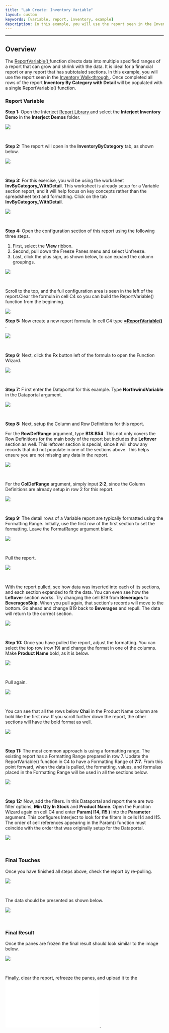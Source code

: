 ```yaml
---
title: "Lab Create: Inventory Variable"
layout: custom
keywords: [variable, report, inventory, example]
description: In this example, you will use the report seen in the Inventory Walk-through. Once completed all rows of the report Inventory By Category with Detail will be populated with a single ReportVariable() function. 
---
```

* * *

##  **Overview**   


The [ ReportVariable() ](/wIndex/ReportVariable.html) function directs data into multiple specified ranges of a report that can grow and shrink with the data. It is ideal for a financial report or any report that has subtotaled sections.  In this example, you will use the report seen in the [ Inventory Walk-through ](/wAbout/Inventory-Reports.html). Once completed all rows of the report **Inventory By Category with Detail** will be populated with a single ReportVariable() function. 

###  Report Variable 

**Step 1:** Open the Interject [ Report Library ](/wAbout/Report-Library-Basics.html) and select the **Interject Inventory Demo** in the **Interject Demos** folder. 

![](/images/L-Create-InventoryVar/01.png)

<br> 


**Step 2:** The report will open in the **InventoryByCategory** tab, as shown below. 

![](/images/L-Create-InventoryVar/02.png)

<br> 


**Step 3:** For this exercise, you will be using the worksheet **InvByCategory_WithDetail**. This worksheet is already setup for a Variable section report, and it will help focus on key concepts rather than the spreadsheet text and formatting. Click on the tab  **InvByCategory_WithDetail**. 

![](/images/L-Create-InventoryVar/03.png)

<br> 


**Step 4:** Open the configuration section of this report using the following three steps. 

1. First, select the **View** ribbon. 
2. Second, pull down the Freeze Panes menu and select Unfreeze. 
3. Last, click the plus sign, as shown below, to can expand the column groupings. 



![](/images/L-Create-InventoryVar/04.png)

<br> 


Scroll to the top, and  the full configuration area is seen  in the left of the report.Clear the formula in cell C4 so you can build the ReportVariable() function from the beginning. 

![](/images/L-Create-InventoryVar/05.png)



**Step 5:** Now create a new report formula. In cell C4 type [ **=ReportVariable()** ](/wIndex/ReportVariable.html). 

![](/images/L-Create-InventoryVar/06.png)

<br> 


**Step 6:** Next, click the **Fx** button left of the formula to open the Function Wizard. 

![](/images/L-Create-InventoryVar/07.png)

<br> 


**Step 7:** F  irst enter the Dataportal for this example. Type  **NorthwindVariable** in the Dataportal argument.  

![](/images/L-Create-InventoryVar/08.png)   

<br>

**Step 8:** Next, setup the Column and Row Definitions for this report. 

For the **RowDefRange** argument, type **B18:B54**. This not only covers the Row Definitions for the main body of the report but includes the **Leftover** section as well. This leftover section is special, since it will show any records that did not populate in one of the sections above. This helps ensure you are not missing any data in the report.  

![](/images/L-Create-InventoryVar/09.png)

<br> 


For the **ColDefRange** argument, simply input **2:2**, since the Column Definitions are already setup in row 2 for this report. 

![](/images/L-Create-InventoryVar/10.png)

<br> 


**Step 9:** The detail rows of a Variable report are typically formatted using the Formatting Range. Initially, use the first row of the first section to set the formatting. Leave the FormatRange argument blank. 

![](/images/L-Create-InventoryVar/11.png)

<br> 

Pull the report.    

![](/images/L-Create-InventoryVar/12.png)

<br>

With the report pulled, see how data was inserted into each of its sections, and each section expanded to fit the data. You can even see how the **Leftover** section works. Try changing the cell B19 from **Beverages** to **BeveragesSkip**. When you pull again, that section's records will move to the bottom. Go ahead and change B19 back to **Beverages** and repull. The data will return to the correct section. 

![](/images/L-Create-InventoryVar/13.png) 

<br> 


**Step 10:** Once you have pulled the report, adjust the formatting. You can select the top row (row 19) and change the format in one of the columns. Make **Product Name** bold, as it is below. 

![](/images/L-Create-InventoryVar/14.png)

<br>

Pull again. 

![](/images/L-Create-InventoryVar/15.png)

<br> 


You can see that all the rows below **Chai** in the Product Name column are bold like the first row. If you scroll further down the report, the other sections will have the bold format as well. 

![](/images/L-Create-InventoryVar/16.png) 

<br>

**Step 11:** The most common approach is using a formatting range. The existing report has a Formatting Range prepared in row 7. Update the ReportVariable() function in C4 to have a Formatting Range of **7:7**. From this point forward,  when the data is pulled,  the formatting, values, and formulas placed in the Formatting Range will be used in all the sections below.    


![](/images/L-Create-InventoryVar/17.png) 

<br>

**Step 12:** Now, add the filters.  In this Dataportal and report there are two filter options, **Min Qty In Stock** and **Product** **Name**. Open the Function Wizard again on cell C4 and enter  **Param( I14,  I15  )** into the  **Parameter** argument. This configures Interject to look for the filters in cells I14 and I15. The order of cell references appearing in the Param() function must coincide with the order that was originally setup for the Dataportal. 

![](/images/L-Create-InventoryVar/18.png)

<br>

###  Final Touches 

Once you have finished all steps above, check the report by re-pulling. 

![](/images/L-Create-InventoryVar/19.png)

<br> 


The data should be presented as shown below. 

![](/images/L-Create-InventoryVar/20.png)

<br> 


###  Final Result 

Once the panes are frozen the final result should look similar to the image below.   

![](/images/L-Create-InventoryVar/21.png)

<br>

Finally, clear the report, refreeze the panes, and upload it to the ![ Report Library ](/wGetStarted/L-Create-UpdatingReportLibrary.html).